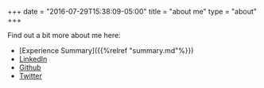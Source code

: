 +++
date = "2016-07-29T15:38:09-05:00"
title = "about me"
type = "about"
+++

Find out a bit more about me here:

- [Experience Summary]({{%relref "summary.md"%}})
- [LinkedIn](https://www.linkedin.com/in/nicholasmistry)
- [Github](https://github.com/nmistry)
- [Twitter](https://twitter.com/nicholasmistry)

